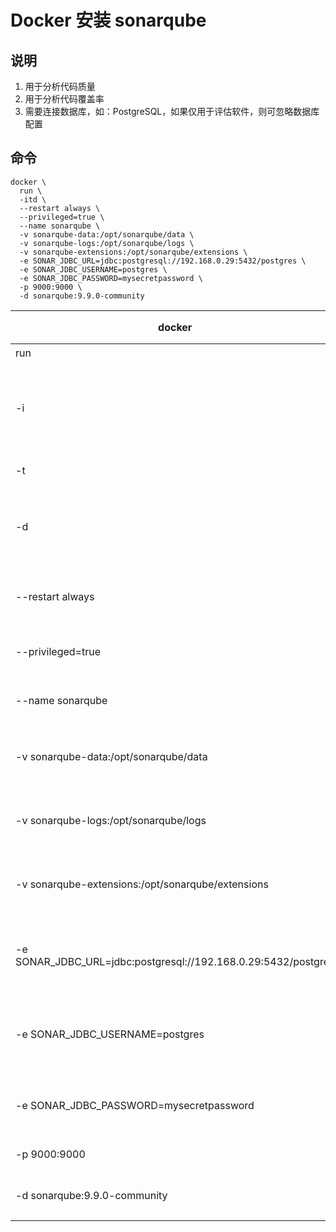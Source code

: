 # Docker 安装 sonarqube

## 说明

1. 用于分析代码质量
2. 用于分析代码覆盖率
3. 需要连接数据库，如：PostgreSQL，如果仅用于评估软件，则可忽略数据库配置

## 命令

```shell
docker \
  run \
  -itd \
  --restart always \
  --privileged=true \
  --name sonarqube \
  -v sonarqube-data:/opt/sonarqube/data \
  -v sonarqube-logs:/opt/sonarqube/logs \
  -v sonarqube-extensions:/opt/sonarqube/extensions \
  -e SONAR_JDBC_URL=jdbc:postgresql://192.168.0.29:5432/postgres \
  -e SONAR_JDBC_USERNAME=postgres \
  -e SONAR_JDBC_PASSWORD=mysecretpassword \
  -p 9000:9000 \
  -d sonarqube:9.9.0-community
```

| docker                                                         | docker 命令          |
|----------------------------------------------------------------|--------------------|
| run                                                            | 运行                 |
| -i                                                             | 交互式保持STDIN打开，即使未连接 |
| -t                                                             | 分配一个伪tty           |
| -d                                                             | 分离后台运行容器并打印容器ID    |
| --restart always                                               | 容器是否跟随Docker重启     |
| --privileged=true                                              | 授予此容器扩展权限          |
| --name sonarqube                                               | 为容器指定名称            |
| -v sonarqube-data:/opt/sonarqube/data                          | 挂载卷，数据储存路径         |
| -v sonarqube-logs:/opt/sonarqube/logs                          | 挂载卷，日志储存路径         |
| -v sonarqube-extensions:/opt/sonarqube/extensions              | 挂载卷，组件储存路径         |
| -e SONAR_JDBC_URL=jdbc:postgresql://192.168.0.29:5432/postgres | 环境变量，指定数据库连接串      |
| -e SONAR_JDBC_USERNAME=postgres                                | 环境变量，指定数据库用户名      |
| -e SONAR_JDBC_PASSWORD=mysecretpassword                        | 环境变量，指定数据库密码       |
| -p 9000:9000                                                   | 端口映射               |
| -d sonarqube:9.9.0-community                                   | 指定使用的镜像            |
